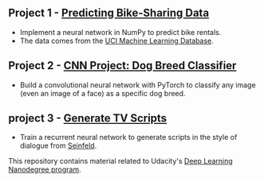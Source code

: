 
## Project 1 - [Predicting Bike-Sharing Data](https://github.com/akueisara/deep-learning-nanodegree-udacity/blob/master/project-bikesharing/Your_first_neural_network.ipynb)

- Implement a neural network in NumPy to predict bike rentals. 
- The data comes from the [UCI Machine Learning Database](https://archive.ics.uci.edu/ml/datasets/Bike+Sharing+Dataset).

## Project 2 - [CNN Project: Dog Breed Classifier](https://github.com/akueisara/deep-learning-nanodegree-udacity/blob/master/project-dog/dog_app.ipynb)

- Build a convolutional neural network with PyTorch to classify any image (even an image of a face) as a specific dog breed.

## project 3 - [Generate TV Scripts](https://github.com/akueisara/deep-learning-projects/blob/master/project-generate-tv-scripts/dlnd_tv_script_generation.ipynb)

- Train a recurrent neural network to generate scripts in the style of dialogue from [Seinfeld](https://www.kaggle.com/thec03u5/seinfeld-chronicles#scripts.csv).


This repository contains material related to Udacity's [Deep Learning Nanodegree program](https://www.udacity.com/course/deep-learning-nanodegree--nd101).
